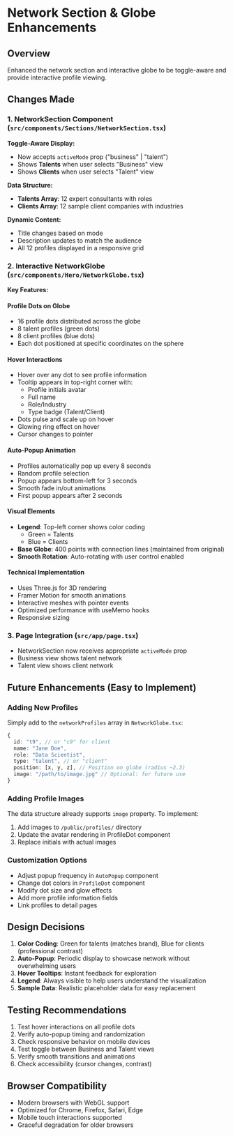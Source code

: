 # Network Section & Globe Enhancements

## Overview
Enhanced the network section and interactive globe to be toggle-aware and provide interactive profile viewing.

## Changes Made

### 1. NetworkSection Component (`src/components/Sections/NetworkSection.tsx`)

**Toggle-Aware Display:**
- Now accepts `activeMode` prop ("business" | "talent")
- Shows **Talents** when user selects "Business" view
- Shows **Clients** when user selects "Talent" view

**Data Structure:**
- **Talents Array**: 12 expert consultants with roles
- **Clients Array**: 12 sample client companies with industries

**Dynamic Content:**
- Title changes based on mode
- Description updates to match the audience
- All 12 profiles displayed in a responsive grid

### 2. Interactive NetworkGlobe (`src/components/Hero/NetworkGlobe.tsx`)

**Key Features:**

#### Profile Dots on Globe
- 16 profile dots distributed across the globe
- 8 talent profiles (green dots)
- 8 client profiles (blue dots)
- Each dot positioned at specific coordinates on the sphere

#### Hover Interactions
- Hover over any dot to see profile information
- Tooltip appears in top-right corner with:
  - Profile initials avatar
  - Full name
  - Role/Industry
  - Type badge (Talent/Client)
- Dots pulse and scale up on hover
- Glowing ring effect on hover
- Cursor changes to pointer

#### Auto-Popup Animation
- Profiles automatically pop up every 8 seconds
- Random profile selection
- Popup appears bottom-left for 3 seconds
- Smooth fade in/out animations
- First popup appears after 2 seconds

#### Visual Elements
- **Legend**: Top-left corner shows color coding
  - Green = Talents
  - Blue = Clients
- **Base Globe**: 400 points with connection lines (maintained from original)
- **Smooth Rotation**: Auto-rotating with user control enabled

#### Technical Implementation
- Uses Three.js for 3D rendering
- Framer Motion for smooth animations
- Interactive meshes with pointer events
- Optimized performance with useMemo hooks
- Responsive sizing

### 3. Page Integration (`src/app/page.tsx`)

- NetworkSection now receives appropriate `activeMode` prop
- Business view shows talent network
- Talent view shows client network

## Future Enhancements (Easy to Implement)

### Adding New Profiles
Simply add to the `networkProfiles` array in `NetworkGlobe.tsx`:

```typescript
{
  id: "t9", // or "c9" for client
  name: "Jane Doe",
  role: "Data Scientist",
  type: "talent", // or "client"
  position: [x, y, z], // Position on globe (radius ~2.3)
  image: "/path/to/image.jpg" // Optional: for future use
}
```

### Adding Profile Images
The data structure already supports `image` property. To implement:
1. Add images to `/public/profiles/` directory
2. Update the avatar rendering in ProfileDot component
3. Replace initials with actual images

### Customization Options
- Adjust popup frequency in `AutoPopup` component
- Change dot colors in `ProfileDot` component
- Modify dot size and glow effects
- Add more profile information fields
- Link profiles to detail pages

## Design Decisions

1. **Color Coding**: Green for talents (matches brand), Blue for clients (professional contrast)
2. **Auto-Popup**: Periodic display to showcase network without overwhelming users
3. **Hover Tooltips**: Instant feedback for exploration
4. **Legend**: Always visible to help users understand the visualization
5. **Sample Data**: Realistic placeholder data for easy replacement

## Testing Recommendations

1. Test hover interactions on all profile dots
2. Verify auto-popup timing and randomization
3. Check responsive behavior on mobile devices
4. Test toggle between Business and Talent views
5. Verify smooth transitions and animations
6. Check accessibility (cursor changes, contrast)

## Browser Compatibility

- Modern browsers with WebGL support
- Optimized for Chrome, Firefox, Safari, Edge
- Mobile touch interactions supported
- Graceful degradation for older browsers

